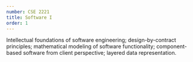 ```yaml
---
number: CSE 2221
title: Software I
order: 1
---
```

Intellectual foundations of software engineering; design-by-contract principles; mathematical modeling of software functionality; component-based software from client perspective; layered data representation.